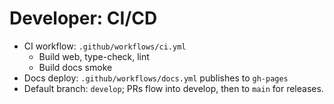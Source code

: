 # Developer: CI/CD

- CI workflow: `.github/workflows/ci.yml`
  - Build web, type-check, lint
  - Build docs smoke
- Docs deploy: `.github/workflows/docs.yml` publishes to `gh-pages`
- Default branch: `develop`; PRs flow into develop, then to `main` for releases.
